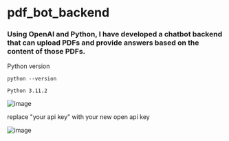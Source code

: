 # pdf_bot_backend

### Using OpenAI and Python, I have developed a chatbot backend that can upload PDFs and provide answers based on the content of those PDFs.

Python version
```
python --version
```
```
Python 3.11.2
```

![image](https://github.com/slytherin-dev/pdf_bot_backend/assets/119789975/3e3769a6-9a38-486c-9998-43e7c2ffbfd7)


replace "your api key" with your new open api key

![image](https://github.com/slytherin-dev/pdf_bot_backend/assets/119789975/77b1f46b-e61e-49c0-a7e0-4e4cc401edf6)
